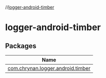 //[logger-android-timber](index.md)

# logger-android-timber

## Packages

| Name |
|---|
| [com.chrynan.logger.android.timber](logger-android-timber/com.chrynan.logger.android.timber/index.md) |

